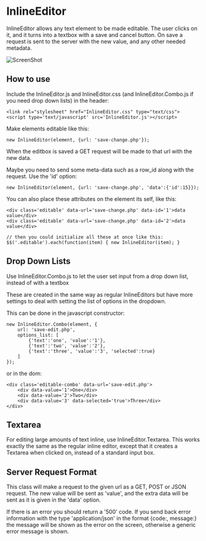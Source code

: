 InlineEditor
============

InlineEditor allows any text element to be made editable. The user clicks on it, and it turns into a textbox with
a save and cancel button. On save a request is sent to the server with the new value, and any other needed metadata.

![ScreenShot](http://i.imgur.com/h6j3X.png)

How to use
----------

Include the InlineEditor.js and InlineEditor.css (and InlineEditor.Combo.js if you need drop down lists) in the header:

	<link rel="stylesheet" href="InlineEditor.css" type="text/css">
	<script type='text/javascript' src='InlineEditor.js'></script>

Make elements editable like this:

	new InlineEditor(element, {url: 'save-change.php'});

When the editbox is saved a GET request will be made to that url with the new data.

Maybe you need to send some meta-data such as a row_id along with the request. Use the 'id' option:

	new InlineEditor(element, {url: 'save-change.php', 'data':{'id':15}});

You can also place these attributes on the element its self, like this:

	<div class='editable' data-url='save-change.php' data-id='1'>data value</div>
	<div class='editable' data-url='save-change.php' data-id='2'>data value</div>

	// then you could initialize all these at once like this:
	$$('.editable').each(function(item) { new InlineEditor(item); }

Drop Down Lists
---------------

Use InlineEditor.Combo.js to let the user set input from a drop down list, instead of with a textbox

These are created in the same way as regular InlineEditors but have more settings to deal with setting the list of
options in the dropdown.

This can be done in the javascript constructor:

	new InlineEditor.Combo(element, {
		url: 'save-edit.php',
		options_list: [
			{'text':'one', 'value':'1'},
			{'text':'two', 'value':'2'},
			{'text':'three', 'value':'3', 'selected':true}
		]
	});

or in the dom:

	<div class='editable-combo' data-url='save-edit.php'>
		<div data-value='1'>One</div>
		<div data-value='2'>Two</div>
		<div data-value='3' data-selected='true'>Three</div>
	</div>

Textarea
--------

For editing large amounts of text inline, use InlineEditor.Textarea. This works exactly the same as the regular inline editor, except that it creates a Textarea when clicked on, instead of a standard input box.

Server Request Format
---------------------

This class will make a request to the given url as a GET, POST or JSON request. The new value will be sent
as 'value', and the extra data will be sent as it is given in the 'data' option.

If there is an error you should return a '500' code. If you send back error information with the type
'application/json' in the format {code:, message:} the message will be shown as the error on the
screen, otherwise a generic error message is shown.
